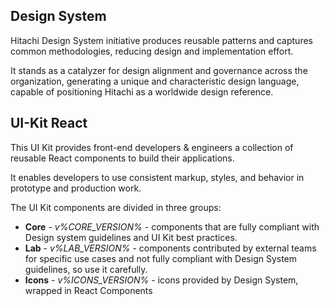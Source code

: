 ## Design System
Hitachi Design System initiative produces reusable patterns and captures common methodologies, reducing design and implementation effort.

It stands as a catalyzer for design alignment and governance across the  organization, generating a unique and characteristic design language, capable of positioning Hitachi as a worldwide design reference.

## UI-Kit React
This UI Kit provides front-end developers & engineers a collection of reusable React components to build their applications.

It enables developers to use consistent markup, styles, and behavior in prototype and production work.

The UI Kit components are divided in three groups:
 - **Core** - *v%CORE_VERSION%* - components that are fully compliant with Design system guidelines and UI Kit best practices.
 - **Lab** - *v%LAB_VERSION%* - components contributed by external teams for specific use cases and not fully compliant with Design System guidelines, so use it carefully.
 - **Icons** - *v%ICONS_VERSION%* - icons provided by Design System, wrapped in React Components
    